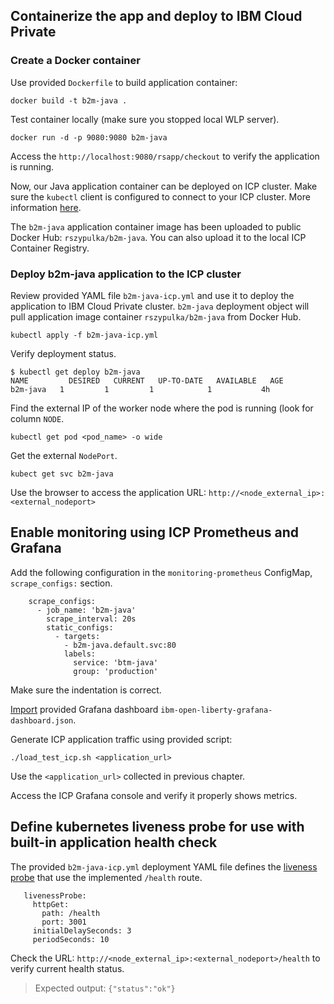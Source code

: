 ## Containerize the app and deploy to IBM Cloud Private

### Create a Docker container

Use provided `Dockerfile` to build application container:

```
docker build -t b2m-java .
```

Test container locally (make sure you stopped local WLP server).

```
docker run -d -p 9080:9080 b2m-java
```
Access the `http://localhost:9080/rsapp/checkout` to verify the application is running.


Now, our Java application container can be deployed on ICP cluster. Make sure the `kubectl` client is configured to connect to your ICP cluster. More information [here](https://www.ibm.com/support/knowledgecenter/SSBS6K_3.1.1/manage_cluster/install_kubectl.html).

The `b2m-java` application container image has been uploaded to public Docker Hub: `rszypulka/b2m-java`. You can also upload it to the local ICP Container Registry.

### Deploy b2m-java application to the ICP cluster

Review provided YAML file `b2m-java-icp.yml` and use it to deploy the application to IBM Cloud Private cluster. `b2m-java` deployment object will pull application image container `rszypulka/b2m-java` from Docker Hub.

```
kubectl apply -f b2m-java-icp.yml
```

Verify deployment status.

```
$ kubectl get deploy b2m-java
NAME         DESIRED   CURRENT   UP-TO-DATE   AVAILABLE   AGE
b2m-java   1         1         1            1           4h
```

Find the external IP of the worker node where the pod is running (look for column `NODE`.

```
kubectl get pod <pod_name> -o wide
```

Get the external `NodePort`.

```
kubect get svc b2m-java
```

Use the browser to access the application URL: `http://<node_external_ip>:<external_nodeport>` 



## Enable monitoring using ICP Prometheus and Grafana

Add the following configuration in the `monitoring-prometheus` ConfigMap, `scrape_configs:` section.

```
    scrape_configs:
      - job_name: 'b2m-java'
        scrape_interval: 20s
        static_configs:
          - targets:
            - b2m-java.default.svc:80
            labels:
              service: 'btm-java'
              group: 'production'
```
Make sure the indentation is correct.

[Import](http://docs.grafana.org/reference/export_import/) provided Grafana dashboard `ibm-open-liberty-grafana-dashboard.json`.

Generate ICP application traffic using provided script:

```
./load_test_icp.sh <application_url>
```
Use the `<application_url>` collected in previous chapter.

Access the ICP Grafana console and verify it properly shows metrics.


## Define kubernetes liveness probe for use with built-in application health check

The provided `b2m-java-icp.yml` deployment YAML file defines the [liveness probe](https://kubernetes.io/docs/tasks/configure-pod-container/configure-liveness-readiness-probes/#define-a-liveness-http-request) that use the implemented `/health` route.

```
   livenessProbe:
     httpGet:
       path: /health
       port: 3001
     initialDelaySeconds: 3
     periodSeconds: 10
```
Check the URL: `http://<node_external_ip>:<external_nodeport>/health` to verify current health status.

>Expected output: `{"status":"ok"}`


